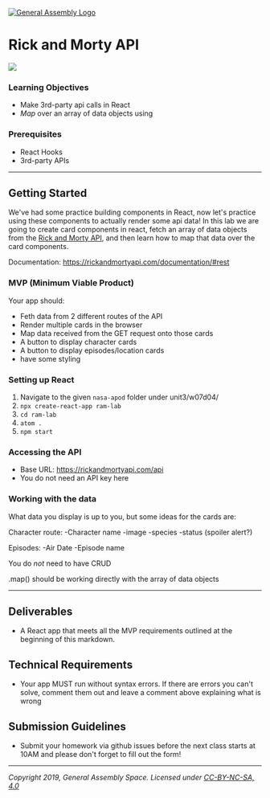 [![General Assembly Logo](/ga_cog.png)](https://generalassemb.ly)

# Rick and Morty API

![](https://i.imgur.com/BmzaXeL.jpeg)


### Learning Objectives

- Make 3rd-party api calls in React
- *Map* over an array of data objects using

### Prerequisites

- React Hooks
- 3rd-party APIs

---

## Getting Started

We've had some practice building components in React, now let's practice using these components to actually render some api data! In this lab we are going to create card components in react, fetch an array of data objects from the [Rick and Morty API](https://rickandmortyapi.com/documentation/#rest), and then learn how to map that data over the card components.

Documentation: https://rickandmortyapi.com/documentation/#rest

### MVP (Minimum Viable Product)

Your app should:

- Feth data from 2 different routes of the API 
- Render multiple cards in the browser
- Map data received from the GET request onto those cards
- A button to display character cards 
- A button to display episodes/location cards
- have some styling 

### Setting up React

1. Navigate to the given `nasa-apod` folder under unit3/w07d04/
2. `npx create-react-app ram-lab`
3. `cd ram-lab`
4. `atom .`
5. `npm start`

### Accessing the API

- Base URL: <https://rickandmortyapi.com/api>
- You do not need an API key here


### Working with the data

What data you display is up to you, but some ideas for the cards are:

Character route:
-Character name
-image
-species
-status (spoiler alert?)

Episodes:
-Air Date
-Episode name

You do *not* need to have CRUD

.map() should be working directly with the array of data objects

---

## Deliverables

- A React app that meets all the MVP requirements outlined at the beginning of this markdown.

## Technical Requirements

- Your app MUST run without syntax errors. If there are errors you can't solve, comment them out and leave a comment above explaining what is wrong


## Submission Guidelines

- Submit your homework via github issues before the next class starts at 10AM and please don't forget to fill out the form!

---

*Copyright 2019, General Assembly Space. Licensed under [CC-BY-NC-SA, 4.0](https://creativecommons.org/licenses/by-nc-sa/4.0/)*
